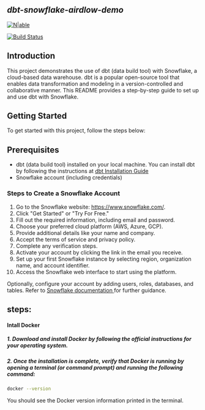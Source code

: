 ## _dbt-snowflake-airdlow-demo_

[![N|able](https://user-images.githubusercontent.com/76805373/152945012-5d715499-4498-4d8b-85c7-b5b8a6b82da9.png)](https://www.n-able.biz/)


[![Build Status](https://travis-ci.org/joemccann/dillinger.svg?branch=master)]()

## Introduction
This project demonstrates the use of dbt (data build tool) with Snowflake, a cloud-based data warehouse. dbt is a popular open-source tool that enables data transformation and modeling in a version-controlled and collaborative manner. This README provides a step-by-step guide to set up and use dbt with Snowflake.

## Getting Started

To get started with this project, follow the steps below:

## Prerequisites

- dbt (data build tool) installed on your local machine. You can install dbt by following the instructions at [dbt Installation Guide](https://docs.getdbt.com/dbt-cli/installation)
- Snowflake account (including credentials)

### Steps to Create a Snowflake Account
1. Go to the Snowflake website: https://www.snowflake.com/.
2. Click "Get Started" or "Try For Free."
3. Fill out the required information, including email and password.
4. Choose your preferred cloud platform (AWS, Azure, GCP).
5. Provide additional details like your name and company.
6. Accept the terms of service and privacy policy.
7. Complete any verification steps.
8. Activate your account by clicking the link in the email you receive.
9. Set up your first Snowflake instance by selecting region, organization name, and account identifier.
10. Access the Snowflake web interface to start using the platform.

Optionally, configure your account by adding users, roles, databases, and tables.
Refer to [Snowflake documentation ](https://docs.snowflake.com/user-guide/admin-trial-account) for further guidance.
## **steps**: 
#### Intall Docker #### 
##### 1. Download and install Docker by following the official instructions for your operating system. #####

##### 2. Once the installation is complete, verify that Docker is running by opening a terminal (or command prompt) and running the following command: ##### 
```sh
docker --version
```
You should see the Docker version information printed in the terminal.

